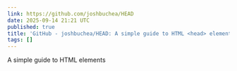 ```yaml
---
link: https://github.com/joshbuchea/HEAD
date: 2025-09-14 21:21 UTC
published: true
title: 'GitHub - joshbuchea/HEAD: A simple guide to HTML <head> elements'
tags: []
---
```


A simple guide to HTML <head> elements
